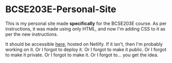 # BCSE203E-Personal-Site

This is my personal site made **specifically** for the BCSE203E course. As per instructions, it was made using only HTML, and now I'm adding CSS to it as per the new instructions.

It should be accessible [here](https://kokoboi.netlify.app/), hosted on Netlify. If it isn't, then I'm probably working on it. Or I forgot to deploy it. Or I forgot to make it public. Or I forgot to make it private. Or I forgot to make it. Or I forgot to... you get the idea.